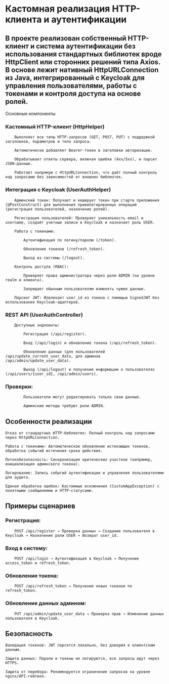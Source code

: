 # Кастомная реализация HTTP-клиента и аутентификации

## В проекте реализован собственный HTTP-клиент и система аутентификации без использования стандартных библиотек вроде HttpClient или сторонних решений типа Axios. В основе лежит нативный HttpURLConnection из Java, интегрированный с Keycloak для управления пользователями, работы с токенами и контроля доступа на основе ролей.
Основные компоненты

  ### Кастомный HTTP-клиент (HttpHelper)

        Выполняет все типы HTTP-запросов (GET, POST, PUT) с поддержкой заголовков, параметров и тела запроса.

        Автоматически добавляет Bearer-токен в заголовки авторизации.

        Обрабатывает ответы сервера, включая ошибки (4xx/5xx), и парсит JSON-данные.

        Работает напрямую с HttpURLConnection, что даёт полный контроль над запросами без зависимостей от внешних библиотек.

  ### Интеграция с Keycloak (UserAuthHelper)

        Админский токен: Получает и кеширует токен при старте приложения (@PostConstruct) для выполнения привилегированных операций (регистрация пользователей, назначение ролей).

        Регистрация пользователей: Проверяет уникальность email и username, создаёт учетные записи в Keycloak и назначает роль USER.

        Работа с токенами:

            Аутентификация по логину/паролю (/token).

            Обновление токенов (/refresh_token).

            Выход из системы (/logout).

        Контроль доступа (RBAC):

            Проверяет права администратора через роли ADMIN (на уровне realm и клиента).

            Запрещает обычным пользователям изменять чужие данные.

        Парсинг JWT: Извлекает user_id из токена с помощью SignedJWT без использования Keycloak-адаптеров.

  ### REST API (UserAuthController)

        Доступные эндпоинты:

            Регистрация (/api/register).

            Вход (/api/login) и обновление токена (/api/refresh_token).

            Обновление данных (для пользователей /api/update_current_user_data, для админов /api/admin/update_user_data).

            Выход (/api/logout) и получение информации о пользователях (/api/users/{user_id}, /api/admin/users).

  ### Проверки:

            Пользователи могут редактировать только свои данные.

            Админские методы требуют роли ADMIN.

## Особенности реализации

    Отказ от стандартных HTTP-библиотек: Полный контроль над запросами через HttpURLConnection.

    Работа с токенами: Автоматическое обновление истекающих токенов, обработка событий истечения срока действия.

    Потокобезопасность: Синхронизация критических участков (например, инициализация админского токена).

    Логирование: Запись событий аутентификации и управления пользователями для аудита.

    Единая обработка ошибок: Кастомные исключения (CustomAppException) с понятными сообщениями и HTTP-статусами.

## Примеры сценариев

  ### Регистрация:

        POST /api/register → Проверка данных → Создание пользователя в Keycloak → Назначение роли USER → Возврат user_id.

  ### Вход в систему:

        POST /api/login → Аутентификация в Keycloak → Получение access_token и refresh_token.

  ### Обновление токена:

        POST /api/refresh_token → Получение новых токенов по refresh_token.

  ### Обновление данных админом:

        PUT /api/admin/update_user_data → Проверка прав → Изменение данных пользователя в Keycloak.

## Безопасность

    Валидация токенов: JWT парсятся локально, без доверия к клиентским данным.

    Защита данных: Пароли и токены не логируются, все запросы идут через HTTPS.

    Защита от перебора: Рекомендуется ограничение запросов на уровне nginx/API-гейтвея.
